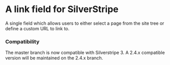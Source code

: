 A link field for SilverStripe
=============================

A single field which allows users to either select a page from the site tree or define a custom URL to link to.

### Compatibility

The master branch is now compatible with Silverstripe 3. A 2.4.x compatible version will be maintained on the 2.4.x branch.